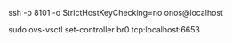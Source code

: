ssh -p 8101 -o StrictHostKeyChecking=no onos@localhost


sudo ovs-vsctl set-controller br0 tcp:localhost:6653